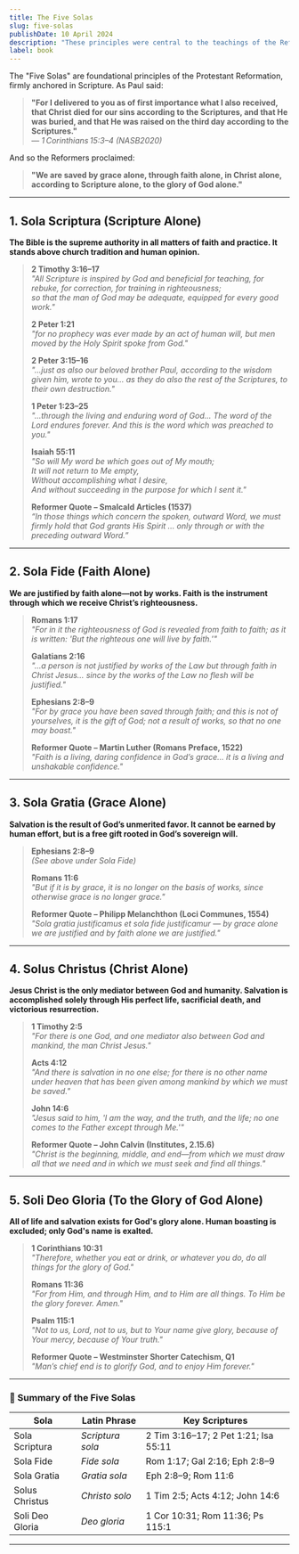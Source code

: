 ```yaml
---
title: The Five Solas  
slug: five-solas  
publishDate: 10 April 2024  
description: "These principles were central to the teachings of the Reformers and remain essential to many Protestant denominations today."  
label: book  
---
```


The "Five Solas" are foundational principles of the Protestant Reformation, firmly anchored in Scripture. As Paul said:

> **"For I delivered to you as of first importance what I also received, that Christ died for our sins according to the Scriptures, and that He was buried, and that He was raised on the third day according to the Scriptures."**  
> — *1 Corinthians 15:3–4 (NASB2020)*

And so the Reformers proclaimed:

> **"We are saved by grace alone, through faith alone, in Christ alone, according to Scripture alone, to the glory of God alone."**

---

## 1. **Sola Scriptura (Scripture Alone)**

**The Bible is the supreme authority in all matters of faith and practice. It stands above church tradition and human opinion.**

> **2 Timothy 3:16–17**  
> *"All Scripture is inspired by God and beneficial for teaching, for rebuke, for correction, for training in righteousness;  
> so that the man of God may be adequate, equipped for every good work."*  
>
> **2 Peter 1:21**  
> *"for no prophecy was ever made by an act of human will, but men moved by the Holy Spirit spoke from God."*  
>
> **2 Peter 3:15–16**  
> *"…just as also our beloved brother Paul, according to the wisdom given him, wrote to you… as they do also the rest of the Scriptures, to their own destruction."*  
>
> **1 Peter 1:23–25**  
> *"…through the living and enduring word of God… The word of the Lord endures forever. And this is the word which was preached to you."*  
>
> **Isaiah 55:11**  
> *"So will My word be which goes out of My mouth;  
> It will not return to Me empty,  
> Without accomplishing what I desire,  
> And without succeeding in the purpose for which I sent it."*
>
> **Reformer Quote – Smalcald Articles (1537)**  
> *“In those things which concern the spoken, outward Word, we must firmly hold that God grants His Spirit … only through or with the preceding outward Word.”*

---

## 2. **Sola Fide (Faith Alone)**

**We are justified by faith alone—not by works. Faith is the instrument through which we receive Christ’s righteousness.**

> **Romans 1:17**  
> *"For in it the righteousness of God is revealed from faith to faith; as it is written: 'But the righteous one will live by faith.'"*  
>
> **Galatians 2:16**  
> *"…a person is not justified by works of the Law but through faith in Christ Jesus… since by the works of the Law no flesh will be justified."*  
>
> **Ephesians 2:8–9**  
> *"For by grace you have been saved through faith; and this is not of yourselves, it is the gift of God; not a result of works, so that no one may boast."*
>
> **Reformer Quote – Martin Luther (Romans Preface, 1522)**  
> *"Faith is a living, daring confidence in God’s grace… it is a living and unshakable confidence."*

---

## 3. **Sola Gratia (Grace Alone)**

**Salvation is the result of God’s unmerited favor. It cannot be earned by human effort, but is a free gift rooted in God’s sovereign will.**

> **Ephesians 2:8–9**  
> *(See above under Sola Fide)*  
>
> **Romans 11:6**  
> *"But if it is by grace, it is no longer on the basis of works, since otherwise grace is no longer grace."*
>
> **Reformer Quote – Philipp Melanchthon (Loci Communes, 1554)**  
> *"Sola gratia justificamus et sola fide justificamur — by grace alone we are justified and by faith alone we are justified."*

---

## 4. **Solus Christus (Christ Alone)**

**Jesus Christ is the only mediator between God and humanity. Salvation is accomplished solely through His perfect life, sacrificial death, and victorious resurrection.**

> **1 Timothy 2:5**  
> *"For there is one God, and one mediator also between God and mankind, the man Christ Jesus."*  
>
> **Acts 4:12**  
> *"And there is salvation in no one else; for there is no other name under heaven that has been given among mankind by which we must be saved."*  
>
> **John 14:6**  
> *"Jesus said to him, 'I am the way, and the truth, and the life; no one comes to the Father except through Me.'"*
>
> **Reformer Quote – John Calvin (Institutes, 2.15.6)**  
> *"Christ is the beginning, middle, and end—from which we must draw all that we need and in which we must seek and find all things."*

---

## 5. **Soli Deo Gloria (To the Glory of God Alone)**

**All of life and salvation exists for God's glory alone. Human boasting is excluded; only God's name is exalted.**

> **1 Corinthians 10:31**  
> *"Therefore, whether you eat or drink, or whatever you do, do all things for the glory of God."*  
>
> **Romans 11:36**  
> *"For from Him, and through Him, and to Him are all things. To Him be the glory forever. Amen."*  
>
> **Psalm 115:1**  
> *"Not to us, Lord, not to us, but to Your name give glory, because of Your mercy, because of Your truth."*
>
> **Reformer Quote – Westminster Shorter Catechism, Q1**  
> *"Man’s chief end is to glorify God, and to enjoy Him forever."*

---

### 📜 Summary of the Five Solas

| Sola              | Latin Phrase      | Key Scriptures                             |
|-------------------|-------------------|--------------------------------------------|
| Sola Scriptura    | *Scriptura sola*  | 2 Tim 3:16–17; 2 Pet 1:21; Isa 55:11        |
| Sola Fide         | *Fide sola*       | Rom 1:17; Gal 2:16; Eph 2:8–9               |
| Sola Gratia       | *Gratia sola*     | Eph 2:8–9; Rom 11:6                         |
| Solus Christus    | *Christo solo*    | 1 Tim 2:5; Acts 4:12; John 14:6             |
| Soli Deo Gloria   | *Deo gloria*      | 1 Cor 10:31; Rom 11:36; Ps 115:1            |

---
